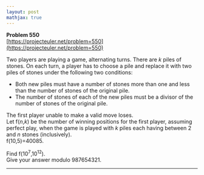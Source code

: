 ```yaml
---
layout: post
mathjax: true
---
```

**Problem 550**  
[https://projecteuler.net/problem=550](https://projecteuler.net/problem=550)

<p>
Two players are playing a game, alternating turns. There are <var>k</var> piles of stones.
On each turn, a player has to choose a pile and replace it with two piles of stones under the following two conditions:
</p>

<ul><li> Both new piles must have a number of stones more than one and less than the number of stones of the original pile.</li>
<li> The number of stones of each of the new piles must be a divisor of the number of stones of the original pile.</li></ul>

<p>
The first player unable to make a valid move loses.
<br />
Let f(<var>n</var>,<var>k</var>) be the number of winning positions for the first player, assuming perfect play, when the game is played with <var>k</var> piles each having between 2 and <var>n</var> stones (inclusively).<br />f(10,5)=40085.
</p>
<p>
Find  f(10<sup>7</sup>,10<sup>12</sup>).<br />Give your answer modulo 987654321.
</p>

---
